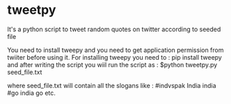 # tweetpy
It's a python script to tweet random quotes on twitter according to seeded file

You need to install tweepy and you need to get application permission from twiiter before using it.
For installing tweepy you need to : pip install tweepy
 and after writing the script you wiil run the script as : 
  $python tweetpy.py seed_file.txt
  
  where seed_file.txt will contain all the slogans like :
  #indvspak India india
  #go india go etc.
